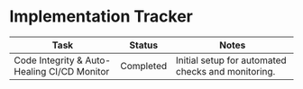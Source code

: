 # Implementation Tracker

| Task | Status | Notes |
| ---- | ------ | ----- |
| Code Integrity & Auto-Healing CI/CD Monitor | Completed | Initial setup for automated checks and monitoring. |
